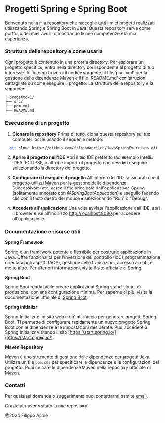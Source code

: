 # Progetti Spring e Spring Boot

Benvenuto nella mia repository che raccoglie tutti i miei progetti realizzati utilizzando 
Spring e Spring Boot in Java. Questa repository serve come portfolio dei miei lavori, 
dimostrando le mie competenze e la mia esperienza. 

### Struttura della repository e come usarla
Ogni progetto è contenuto in una propria directory. Per esplorare un progetto specifico, 
entra nella directory corrispondente al progetto di tuo interesse. All'interno troverai il 
codice sorgente, il file 'pom.xml' per la gestione delle dipendenze Maven e il file 'README.md' 
con istruzioni dettagliate su come eseguire il progetto.
La struttura della repository è la seguente:

    | progetto-1/
    ├── src/
    ├── pom.xml
    ├── README.md


### Esecuzione di un progetto
1. **Clonare la repository**
Prima di tutto, clona questa repository sul tuo computer locale usando il seguente metodo:

```bash
  git clone https://github.com/filippoaprilee/JavaSpringExercises.git
```

2. **Aprire il progetto nell'IDE**
Apri il tuo IDE preferito (ad esempio IntelliJ IDEA, ECLIPSE, o altro) e importa il progetto 
che desideri eseguire selezionando la directory del progetto.

3. **Configurare ed eseguire il progetto**
All'interno dell'IDE, assicurati che il progetto utilizzi Maven per la gestione delle dipendenze. 
Successivamente, cerca il file principale dell'applicazione Spring (solitamente annotato con _@SpringBootApplication_) e eseguilo facendo clic con il tasto destro del mouse e selezionando "Run" o "Debug".

4. **Accedere all'applicazione**
Una volta avviata l'applicazione dall'IDE, apri il browser e vai all'indirizzo
[http://localhost:8080](http://localhost:8080) per accedere all'applicazione.

### Documentazione e risorse utili
**Spring Framework**

Spring è un framework potente e flessibile per costrurie applicazione in Java. Offre funzionalità
per l'inversione del controllo (IoC), programmazione orientata agli aspetti (AOP), gestione delle transazioni,
accesso ai dati, e molto altro. Per ulteriori informazioni, visita il sito ufficiale 
di [Spring](https://spring.io/).

**Spring Boot**

Spring Boot rende facile creare applicazioni Spring stand-alone, di produzione, con una configurazione
minima. Per saperne di più, visita la documentazione ufficiale 
di [Spring Boot](https://spring.io/projects/spring-boot).

**Spring Initializr**

Spring Initializr è un sito web e un'interfaccia per generare progetti Spring Boot. Ti permette di
configurare rapidamente un nuovo progetto Spring Boot con le dipendenze e le impostazioni desiderate.
Puoi accedere a Spring Initializr visitando il sito [https://start.spring.io/](https://start.spring.io/).

**Maven Repository**

Maven è uno strumento di gestione delle dipendenze per progetti Java. Utilizza un file 
`pom.xml` per specificare le dipendenze e le configurazioni del progetto. Puoi cercare le dipendenze
Maven nella repository ufficiale di [Maven](https://mvnrepository.com/).

### Contatti
Per qualsiasi domanda o suggerimento puoi contattarmi tramite [email](mailto:filippoaprilee@gmail.com).

Grazie per aver visitato la mia repository!

@2024 Filippo Aprile


